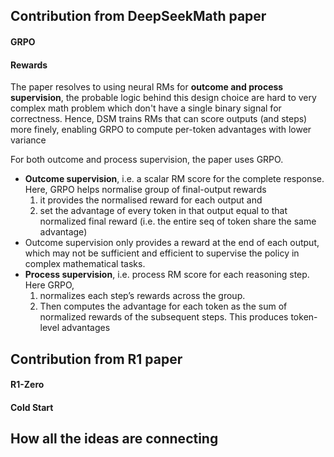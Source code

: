 ## Contribution from DeepSeekMath paper
#### GRPO

#### Rewards
The paper resolves to using neural RMs for **outcome and process supervision**, the probable logic behind this design choice are hard to very complex math problem which don't have a single binary signal for correctness. Hence, DSM trains RMs that can score outputs (and steps) more finely, enabling GRPO to compute per-token advantages with lower variance

For both outcome and process supervision, the paper uses GRPO.
* **Outcome supervision**, i.e. a scalar RM score for the complete response. Here, GRPO helps normalise group of final-output rewards
	1. it provides the normalised reward for each output and 
	2. set the advantage of every token in that output equal to that normalized final reward (i.e. the entire seq of token share the same advantage)
* Outcome supervision only provides a reward at the end of each output, which may not be sufficient and efficient to supervise the policy in complex mathematical tasks.
* **Process supervision**, i.e. process RM score for each reasoning step. Here GRPO,
	1. normalizes each step’s rewards across the group. 
	2. Then computes the advantage for each token as the sum of normalized rewards of the subsequent steps. This produces token-level advantages
## Contribution from R1 paper
#### R1-Zero
#### Cold Start

## How all the ideas are connecting

